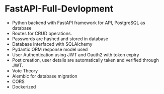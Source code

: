 # FastAPI-Full-Devlopment
- Python backend with FastAPI framework for API, PostgreSQL as database
- Routes for CRUD operations.
- Passwords are hashed and stored in database
- Database interfaced with SQLAlchemy
- Pydantic ORM response model used
- User Authentication using JWT and Oauth2 with token expiry
- Post creation, user details are automatically taken and verified through JWT.
- Vote Theory
- Alembic for database migration
- CORS
- Dockerized
